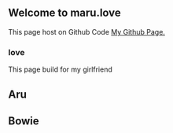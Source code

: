 ## Welcome to maru.love

This page host on Github Code [My Github Page.](https://github.com/gbw1992)

### love
This page build for my girlfriend

## Aru

## Bowie

